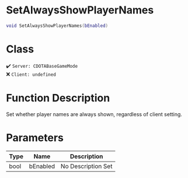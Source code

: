 # SetAlwaysShowPlayerNames
```lua
void SetAlwaysShowPlayerNames(bEnabled)
```
# Class
✔️ `Server: CDOTABaseGameMode`  
❌ `Client: undefined`  

# Function Description
Set whether player names are always shown, regardless of client setting.
# Parameters
Type|Name|Description
--|--|--
bool|bEnabled|No Description Set
